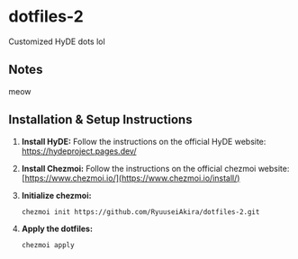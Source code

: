 # dotfiles-2

Customized HyDE dots lol

## Notes
meow

## Installation & Setup Instructions

1. **Install HyDE:**
   Follow the instructions on the official HyDE website: https://hydeproject.pages.dev/ 

2. **Install Chezmoi:**
   Follow the instructions on the official chezmoi website: [https://www.chezmoi.io/](https://www.chezmoi.io/install/)
   
3. **Initialize chezmoi:**
   ```bash
   chezmoi init https://github.com/RyuuseiAkira/dotfiles-2.git
   ```

4. **Apply the dotfiles:**
   ```bash
   chezmoi apply
   ```
